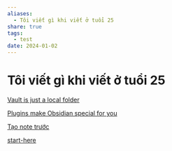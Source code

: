 ```yaml
---
aliases:
  - Tôi viết gì khi viết ở tuổi 25
share: true
tags:
  - test
date: 2024-01-02
---
```


# Tôi viết gì khi viết ở tuổi 25

[Vault is just a local folder](./Vault%20is%20just%20a%20local%20folder.md)

[Plugins make Obsidian special for you](./Plugins%20make%20Obsidian%20special%20for%20you.md)

[Tạo note trước](./tao-note-truoc.md)

[start-here](./start-here.md)